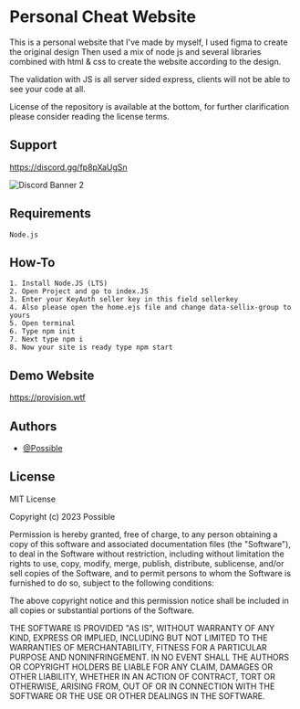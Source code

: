 
# Personal Cheat Website
This is a personal website that I've made by myself, I used figma to create the original design
Then used a mix of node js and several libraries combined with html & css to create the website according to the design. 


The validation with JS is all server sided express, clients will not be able to see your code at all. 

License of the repository is available at the bottom, for further clarification please consider reading the license terms.


## Support
https://discord.gg/fp8pXaUgSn


![Discord Banner 2](https://discordapp.com/api/guilds/1047695181383737374/widget.png?style=banner2)

## Requirements

`Node.js`




## How-To

```
1. Install Node.JS (LTS)
2. Open Project and go to index.JS
3. Enter your KeyAuth seller key in this field sellerkey
4. Also please open the home.ejs file and change data-sellix-group to yours
5. Open terminal
6. Type npm init
7. Next type npm i
8. Now your site is ready type npm start
```

## Demo Website

https://provision.wtf


## Authors

- [@Possible](https://www.github.com/Possbl)


## License

MIT License

Copyright (c) 2023 Possible

Permission is hereby granted, free of charge, to any person obtaining a copy
of this software and associated documentation files (the "Software"), to deal
in the Software without restriction, including without limitation the rights
to use, copy, modify, merge, publish, distribute, sublicense, and/or sell
copies of the Software, and to permit persons to whom the Software is
furnished to do so, subject to the following conditions:

The above copyright notice and this permission notice shall be included in all
copies or substantial portions of the Software.

THE SOFTWARE IS PROVIDED "AS IS", WITHOUT WARRANTY OF ANY KIND, EXPRESS OR
IMPLIED, INCLUDING BUT NOT LIMITED TO THE WARRANTIES OF MERCHANTABILITY,
FITNESS FOR A PARTICULAR PURPOSE AND NONINFRINGEMENT. IN NO EVENT SHALL THE
AUTHORS OR COPYRIGHT HOLDERS BE LIABLE FOR ANY CLAIM, DAMAGES OR OTHER
LIABILITY, WHETHER IN AN ACTION OF CONTRACT, TORT OR OTHERWISE, ARISING FROM,
OUT OF OR IN CONNECTION WITH THE SOFTWARE OR THE USE OR OTHER DEALINGS IN THE
SOFTWARE.


